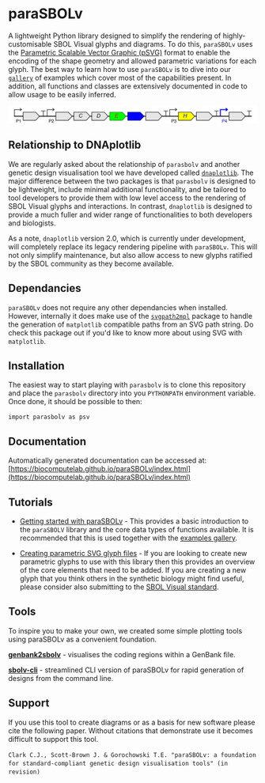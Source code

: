 # paraSBOLv

A lightweight Python library designed to simplify the rendering of highly-customisable SBOL Visual glyphs and diagrams. To do this, `paraSBOLv` uses the [Parametric Scalable Vector Graphic (pSVG)](https://parametric-svg.js.org) format to enable the encoding of the shape geometry and allowed parametric variations for each glyph. The best way to learn how to use `paraSBOLv` is to dive into our [`gallery`](./gallery/) of examples which cover most of the capabilities present. In addition, all functions and classes are extensively documented in code to allow usage to be easily inferred.

![Example image generated by paraSBOLv](gallery/04_plot_gff/04_plot_gff.jpg?raw=true "Example image generated by paraSBOLv")


## Relationship to DNAplotlib

We are regularly asked about the relationship of `parasbolv` and another genetic design visualisation tool we have developed called [`dnaplotlib`](http://www.dnaplotlib.org). The major difference between the two packages is that `parasbolv` is designed to be lightweight, include minimal additional functionality, and be tailored to tool developers to provide them with low level access to the rendering of SBOL Visual glyphs and interactions. In contrast, `dnaplotlib` is designed to provide a much fuller and wider range of functionalities to both developers and biologists.

As a note, `dnaplotlib` version 2.0, which is currently under development, will completely replace its legacy rendering pipeline with `paraSBOLv`. This will not only simplify maintenance, but also allow access to new glyphs ratified by the SBOL community as they become available.

## Dependancies

`paraSBOLv` does not require any other dependancies when installed. However, internally it does make use of the [`svgpath2mpl`](https://github.com/nvictus/svgpath2mpl) package to handle the generation of `matplotlib` compatible paths from an SVG path string. Do check this package out if you'd like to know more about using SVG with `matplotlib`.

## Installation

The easiest way to start playing with `parasbolv` is to clone this repository and place the `parasbolv` directory into you `PYTHONPATH` environment variable. Once done, it should be possible to then:

```
import parasbolv as psv
```

## Documentation

Automatically generated documentation can be accessed at: [https://biocomputelab.github.io/paraSBOLv/index.html](https://biocomputelab.github.io/paraSBOLv/index.html)

## Tutorials

- [Getting started with paraSBOLv](tutorials/getting_started.md) - This provides a basic introduction to the `paraSBOLV` library and the core data types of functions available. It is recommended that this is used together with the [examples gallery](./gallery/).

- [Creating parametric SVG glyph files](creating_psvg_glyphs) - If you are looking to create new parametric glyphs to use with this library then this provides an overview of the core elements that need to be added. If you are creating a new glyph that you think others in the synthetic biology might find useful, please consider also submitting to the [SBOL Visual standard](https://sbolstandard.org).

## Tools

To inspire you to make your own, we created some simple plotting tools using paraSBOLv as a convenient foundation. 

**[genbank2sbolv](gallery/07_genbank2sbolv)** - visualises the coding regions within a GenBank file.

**[sbolv-cli](gallery/08_sbolv-cli)** - streamlined CLI version of paraSBOLv for rapid generation of designs from the command line.

## Support

If you use this tool to create diagrams or as a basis for new software please cite the following paper. Without citations that demonstrate use it becomes difficult to support this tool.

`Clark C.J., Scott-Brown J. & Gorochowski T.E. "paraSBOLv: a foundation for standard-compliant genetic design visualisation tools" (in revision)`
